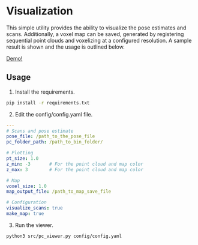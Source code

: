 # Visualization
This simple utility provides the ability to visualize the pose estimates and scans.
Additionally, a voxel map can be saved, generated by registering sequential point clouds and voxelizing at a configured resolution.
A sample result is shown and the usage is outlined below.

[Demo!](https://github.com/user-attachments/assets/8ad6a1b6-ad32-4d58-9210-2a81b309b34d)

## Usage
1. Install the requirements.
```bash
pip install -r requirements.txt
```
2. Edit the config/config.yaml file.
```yaml
---
# Scans and pose estimate
pose_file: /path_to_the_pose_file
pc_folder_path: /path_to_bin_folder/

# Plotting
pt_size: 1.0
z_min: -3       # For the point cloud and map color
z_max: 3        # For the point cloud and map color

# Map
voxel_size: 1.0
map_output_file: /path_to_map_save_file

# Configuration
visualize_scans: true
make_map: true
```
3. Run the viewer.
```bash
python3 src/pc_viewer.py config/config.yaml
```
